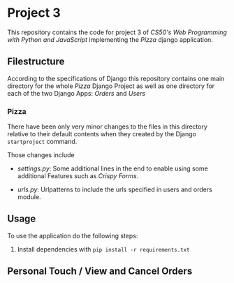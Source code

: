 # Project 3
This repository contains the code for project 3 of *CS50's Web Programming with Python and JavaScript* implementing the *Pizza* django application.

## Filestructure

According to the specifications of Django this repository contains one main directory for the whole *Pizza* Django Project as well as one directory for each of the two Django Apps: *Orders* and *Users*

### Pizza

There have been only very minor changes to the files in this directory relative to their default contents when they created by the Django `startproject` command.

Those changes include

* *settings.py*: Some additional lines in the end to enable using some additional Features such as *Crispy Forms*.

* *urls.py*: Urlpatterns to include the urls specified in users and orders module.

### 

## Usage

To use the application do the following steps:

1. Install dependencies with `pip install -r requirements.txt`


## Personal Touch / View and Cancel Orders
